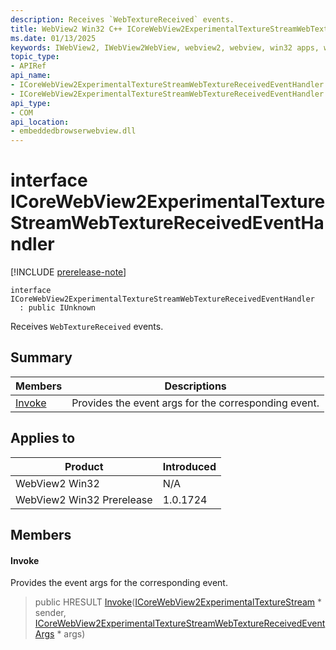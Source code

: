 ```yaml
---
description: Receives `WebTextureReceived` events.
title: WebView2 Win32 C++ ICoreWebView2ExperimentalTextureStreamWebTextureReceivedEventHandler
ms.date: 01/13/2025
keywords: IWebView2, IWebView2WebView, webview2, webview, win32 apps, win32, edge, ICoreWebView2, ICoreWebView2Controller, browser control, edge html, ICoreWebView2ExperimentalTextureStreamWebTextureReceivedEventHandler
topic_type: 
- APIRef
api_name:
- ICoreWebView2ExperimentalTextureStreamWebTextureReceivedEventHandler
- ICoreWebView2ExperimentalTextureStreamWebTextureReceivedEventHandler.Invoke
api_type:
- COM
api_location:
- embeddedbrowserwebview.dll
---
```


# interface ICoreWebView2ExperimentalTextureStreamWebTextureReceivedEventHandler

[!INCLUDE [prerelease-note](../includes/prerelease-note.md)]

```
interface ICoreWebView2ExperimentalTextureStreamWebTextureReceivedEventHandler
  : public IUnknown
```

Receives `WebTextureReceived` events.

## Summary

 Members                        | Descriptions
--------------------------------|---------------------------------------------
[Invoke](#invoke) | Provides the event args for the corresponding event.

## Applies to

Product                         | Introduced
--------------------------------|---------------------------------------------
WebView2 Win32            |    N/A
WebView2 Win32 Prerelease |    1.0.1724

## Members

#### Invoke

Provides the event args for the corresponding event.

> public HRESULT [Invoke](#invoke)([ICoreWebView2ExperimentalTextureStream](icorewebview2experimentaltexturestream.md#icorewebview2experimentaltexturestream) * sender, [ICoreWebView2ExperimentalTextureStreamWebTextureReceivedEventArgs](icorewebview2experimentaltexturestreamwebtexturereceivedeventargs.md#icorewebview2experimentaltexturestreamwebtexturereceivedeventargs) * args)

